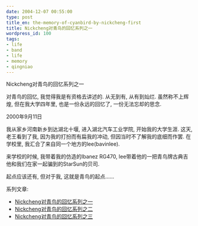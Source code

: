 ```yaml
---
date: 2004-12-07 00:55:00
type: post
title_en: the-memory-of-cyanbird-by-nickcheng-first
title: Nickcheng对青鸟的回忆系列之一
wordpress_id: 100
tags:
- life
- band
- life
- memory
- qingniao
---
```


Nickcheng对青鸟的回忆系列之一

对青鸟的回忆, 我觉得我是有资格去讲述的. 从无到有, 从有到灿烂. 虽然称不上辉煌, 但在我大学四年里, 也是一份永远的回忆了, 一份无法忘却的思念.

2000年9月11日

我从家乡河南新乡到达湖北十堰, 进入湖北汽车工业学院, 开始我的大学生涯. 这天, 老王看到了我, 因为我的打扮而有扁我的冲动, 但因当时不了解我的底细而作罢. 在学校里, 我汇合了来自同一个地方的lee(bavinlee).

来学校的时候, 我带着我的仿造的Ibanez RG470, lee带着他的一把青鸟牌古典吉他和我们在家一起骗到的StarSun的贝司.

起点应该还有, 但对于我, 这就是青鸟的起点......

系列文章:
	
* [Nickcheng对青鸟的回忆系列之一](http://nickcheng.com/2004/12/07/the-memory-of-cyanbird-by-nickcheng-first/)
* [Nickcheng对青鸟的回忆系列之二](http://nickcheng.com/2004/12/19/the-memory-of-cyanbird-by-nickcheng-second/)
* [Nickcheng对青鸟的回忆系列之三](http://nickcheng.com/2005/06/19/memory-of-cyanbird-3-by-nickcheng/)


